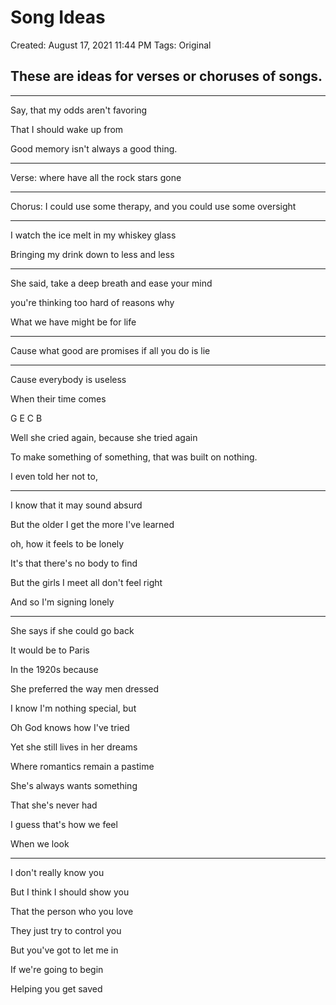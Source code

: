 # Song Ideas

Created: August 17, 2021 11:44 PM
Tags: Original

## These are ideas for verses or choruses of songs.

---

Say, that my odds aren't favoring

That I should wake up from

Good memory isn't always a good thing.

---

Verse: where have all the rock stars gone

---

Chorus: I could use some therapy, and you could use some oversight

---

I watch the ice melt in my whiskey glass

Bringing my drink down to less and less

---

She said, take a deep breath and ease your mind

you're thinking too hard of reasons why

What we have might be for life

---

Cause what good are promises if all you do is lie

---

Cause everybody is useless

When their time comes

G E C B

Well she cried again, because she tried again

To make something of something, that was built on nothing.

I even told her not to,

---

I know that it may sound absurd

But the older I get the more I've learned

oh, how it feels to be lonely

It's that there's no body to find

But the girls I meet all don't feel right

And so I'm signing lonely

---

She says if she could go back

It would be to Paris

In the 1920s because

She preferred the way men dressed

I know I'm nothing special, but

Oh God knows how I've tried

Yet she still lives in her dreams

Where romantics remain a pastime

She's always wants something

That she's never had

I guess that's how we feel

When we look

---

I don't really know you 

But I think I should show you

That the person who you love

They just try to control you

But you've got to let me in 

If we're going to begin

Helping you get saved